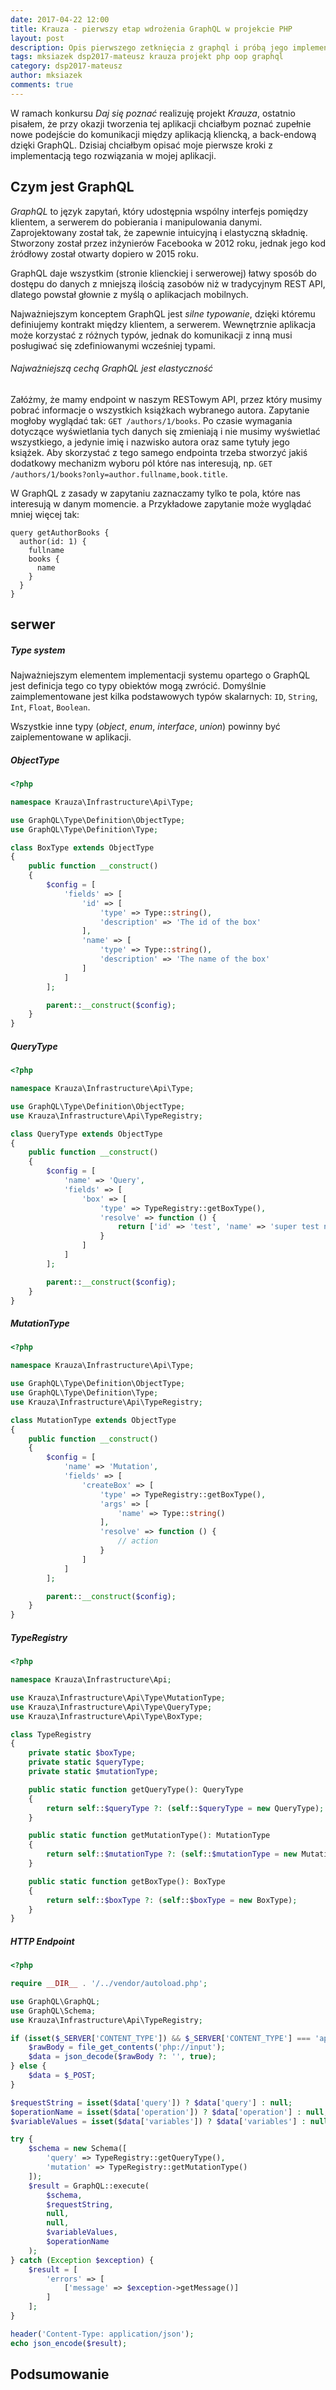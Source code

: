 ```yaml
---
date: 2017-04-22 12:00
title: Krauza - pierwszy etap wdrożenia GraphQL w projekcie PHP
layout: post
description: Opis pierwszego zetknięcia z graphql i próbą jego implementacji w projekcie php
tags: mksiazek dsp2017-mateusz krauza projekt php oop graphql
category: dsp2017-mateusz
author: mksiazek
comments: true
---
```


W ramach konkursu *Daj się poznać* realizuję projekt *Krauza*, ostatnio pisałem, że przy okazji tworzenia tej aplikacji
chciałbym poznać zupełnie nowe podejście do komunikacji między aplikacją kliencką, a back-endową dzięki GraphQL.
Dzisiaj chciałbym opisać moje pierwsze kroki z implementacją tego rozwiązania w mojej aplikacji.

## Czym jest GraphQL
*GraphQL* to język zapytań, który udostępnia wspólny interfejs pomiędzy klientem, a serwerem do pobierania i manipulowania
danymi. Zaprojektowany został tak, że zapewnie intuicyjną i elastyczną składnię. Stworzony został przez inżynierów
Facebooka w 2012 roku, jednak jego kod źródłowy został otwarty dopiero w 2015 roku. 

GraphQL daje wszystkim (stronie klienckiej i serwerowej) łatwy sposób do dostępu do danych z mniejszą ilością zasobów
niż w tradycyjnym REST API, dlatego powstał głownie z myślą o aplikacjach mobilnych.

Najważniejszym konceptem GraphQL jest *silne typowanie*, dzięki któremu definiujemy kontrakt między klientem, a serwerem.
Wewnętrznie aplikacja może korzystać z różnych typów, jednak do komunikacji z inną musi posługiwać się zdefiniowanymi
wcześniej typami.

###### Najważniejszą cechą GraphQL jest elastyczność
Załóżmy, że mamy endpoint w naszym RESTowym API, przez który musimy pobrać informacje o wszystkich książkach
wybranego autora. Zapytanie mogłoby wyglądać tak: `GET /authors/1/books`. Po czasie wymagania dotyczące wyświetlania tych
danych się zmieniają i nie musimy wyświetlać wszystkiego, a jedynie imię i nazwisko autora oraz same tytuły jego książek.
Aby skorzystać z tego samego endpointa trzeba stworzyć jakiś dodatkowy mechanizm wyboru pól które nas interesują, np.
`GET /authors/1/books?only=author.fullname,book.title`.

W GraphQL z zasady w zapytaniu zaznaczamy tylko te pola, które nas interesują w danym momencie. a Przykładowe zapytanie 
może wyglądać mniej więcej tak:
```
query getAuthorBooks {
  author(id: 1) {
    fullname
    books {
      name
    }
  }
}
```

## serwer
##### Type system
Najważniejszym elementem implementacji systemu opartego o GraphQL jest definicja tego co typy obiektów mogą zwrócić.
Domyślnie zaimplementowane jest kilka podstawowych typów skalarnych: `ID`, `String`, `Int`, `Float`, `Boolean`. 

Wszystkie inne typy (*object*, *enum*, *interface*, *union*) powinny być zaiplementowane w aplikacji. 

##### ObjectType
~~~php
<?php

namespace Krauza\Infrastructure\Api\Type;

use GraphQL\Type\Definition\ObjectType;
use GraphQL\Type\Definition\Type;

class BoxType extends ObjectType
{
    public function __construct()
    {
        $config = [
            'fields' => [
                'id' => [
                    'type' => Type::string(),
                    'description' => 'The id of the box'
                ],
                'name' => [
                    'type' => Type::string(),
                    'description' => 'The name of the box'
                ]
            ]
        ];

        parent::__construct($config);
    }
}
~~~

##### QueryType
~~~php
<?php

namespace Krauza\Infrastructure\Api\Type;

use GraphQL\Type\Definition\ObjectType;
use Krauza\Infrastructure\Api\TypeRegistry;

class QueryType extends ObjectType
{
    public function __construct()
    {
        $config = [
            'name' => 'Query',
            'fields' => [
                'box' => [
                    'type' => TypeRegistry::getBoxType(),
                    'resolve' => function () {
                        return ['id' => 'test', 'name' => 'super test name'];
                    }
                ]
            ]
        ];

        parent::__construct($config);
    }
}
~~~

##### MutationType
~~~php
<?php

namespace Krauza\Infrastructure\Api\Type;

use GraphQL\Type\Definition\ObjectType;
use GraphQL\Type\Definition\Type;
use Krauza\Infrastructure\Api\TypeRegistry;

class MutationType extends ObjectType
{
    public function __construct()
    {
        $config = [
            'name' => 'Mutation',
            'fields' => [
                'createBox' => [
                    'type' => TypeRegistry::getBoxType(),
                    'args' => [
                        'name' => Type::string()
                    ],
                    'resolve' => function () {
                        // action
                    }
                ]
            ]
        ];

        parent::__construct($config);
    }
}
~~~

##### TypeRegistry
~~~php
<?php

namespace Krauza\Infrastructure\Api;

use Krauza\Infrastructure\Api\Type\MutationType;
use Krauza\Infrastructure\Api\Type\QueryType;
use Krauza\Infrastructure\Api\Type\BoxType;

class TypeRegistry
{
    private static $boxType;
    private static $queryType;
    private static $mutationType;

    public static function getQueryType(): QueryType
    {
        return self::$queryType ?: (self::$queryType = new QueryType);
    }

    public static function getMutationType(): MutationType
    {
        return self::$mutationType ?: (self::$mutationType = new MutationType());
    }

    public static function getBoxType(): BoxType
    {
        return self::$boxType ?: (self::$boxType = new BoxType);
    }
}
~~~

##### HTTP Endpoint
~~~php
<?php

require __DIR__ . '/../vendor/autoload.php';

use GraphQL\GraphQL;
use GraphQL\Schema;
use Krauza\Infrastructure\Api\TypeRegistry;

if (isset($_SERVER['CONTENT_TYPE']) && $_SERVER['CONTENT_TYPE'] === 'application/json') {
    $rawBody = file_get_contents('php://input');
    $data = json_decode($rawBody ?: '', true);
} else {
    $data = $_POST;
}

$requestString = isset($data['query']) ? $data['query'] : null;
$operationName = isset($data['operation']) ? $data['operation'] : null;
$variableValues = isset($data['variables']) ? $data['variables'] : null;

try {
    $schema = new Schema([
        'query' => TypeRegistry::getQueryType(),
        'mutation' => TypeRegistry::getMutationType()
    ]);
    $result = GraphQL::execute(
        $schema,
        $requestString,
        null,
        null,
        $variableValues,
        $operationName
    );
} catch (Exception $exception) {
    $result = [
        'errors' => [
            ['message' => $exception->getMessage()]
        ]
    ];
}

header('Content-Type: application/json');
echo json_encode($result);
~~~

## Podsumowanie
